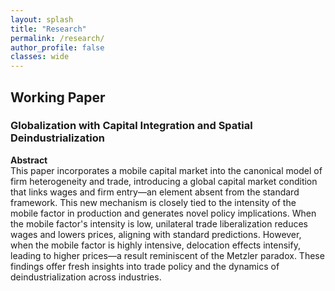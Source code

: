```yaml
---
layout: splash
title: "Research"
permalink: /research/
author_profile: false
classes: wide
---
```


## **Working Paper**  

### **Globalization with Capital Integration and Spatial Deindustrialization**  

**Abstract**  
This paper incorporates a mobile capital market into the canonical model of firm heterogeneity and trade, introducing a global capital market condition that links wages and firm entry—an element absent from the standard framework. This new mechanism is closely tied to the intensity of the mobile factor in production and generates novel policy implications. When the mobile factor's intensity is low, unilateral trade liberalization reduces wages and lowers prices, aligning with standard predictions. However, when the mobile factor is highly intensive, delocation effects intensify, leading to higher prices—a result reminiscent of the Metzler paradox. These findings offer fresh insights into trade policy and the dynamics of deindustrialization across industries.



